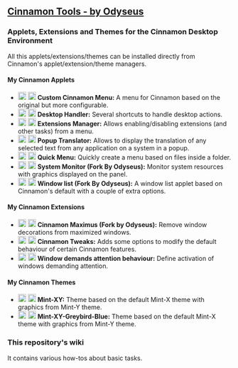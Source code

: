 ## [Cinnamon Tools - by Odyseus](https://odyseus.github.io/CinnamonTools)

### Applets, Extensions and Themes for the Cinnamon Desktop Environment

All this applets/extensions/themes can be installed directly from Cinnamon's applet/extension/theme managers.

#### My Cinnamon Applets
- [<img height="18" width="18" src="https://odyseus.github.io/CinnamonTools/lib/img/download.svg">](https://odyseus.github.io/CinnamonTools/pkg/0dyseus@CustomCinnamonMenu.tar.gz "Download this applet for manual installation") [<img height="18" width="18" src="https://odyseus.github.io/CinnamonTools/lib/img/cinnamon-logo.svg">](https://cinnamon-spices.linuxmint.com/applets/view/264 "Go to this applet Spices page") **Custom Cinnamon Menu:** A menu for Cinnamon based on the original but more configurable.
- [<img height="18" width="18" src="https://odyseus.github.io/CinnamonTools/lib/img/download.svg">](https://odyseus.github.io/CinnamonTools/pkg/0dyseus@DesktopHandler.tar.gz "Download this applet for manual installation") [<img height="18" width="18" src="https://odyseus.github.io/CinnamonTools/lib/img/cinnamon-logo.svg">](https://cinnamon-spices.linuxmint.com/applets/view/263 "Go to this applet Spices page") **Desktop Handler:** Several shortcuts to handle desktop actions.
- [<img height="18" width="18" src="https://odyseus.github.io/CinnamonTools/lib/img/download.svg">](https://odyseus.github.io/CinnamonTools/pkg/0dyseus@ExtensionsManager.tar.gz "Download this applet for manual installation") [<img height="18" width="18" src="https://odyseus.github.io/CinnamonTools/lib/img/cinnamon-logo.svg">](https://cinnamon-spices.linuxmint.com/applets/view/271 "Go to this applet Spices page") **Extensions Manager:** Allows enabling/disabling extensions (and other tasks) from a menu.
- [<img height="18" width="18" src="https://odyseus.github.io/CinnamonTools/lib/img/download.svg">](https://odyseus.github.io/CinnamonTools/pkg/0dyseus@PopupTranslator.tar.gz "Download this applet for manual installation") [<img height="18" width="18" src="https://odyseus.github.io/CinnamonTools/lib/img/cinnamon-logo.svg">](https://cinnamon-spices.linuxmint.com/applets/view/279 "Go to this applet Spices page") **Popup Translator:** Allows to display the translation of any selected text from any application on a system in a popup.
- [<img height="18" width="18" src="https://odyseus.github.io/CinnamonTools/lib/img/download.svg">](https://odyseus.github.io/CinnamonTools/pkg/0dyseus@QuickMenu.tar.gz "Download this applet for manual installation") [<img height="18" width="18" src="https://odyseus.github.io/CinnamonTools/lib/img/cinnamon-logo.svg">](https://cinnamon-spices.linuxmint.com/applets/view/260 "Go to this applet Spices page") **Quick Menu:** Quickly create a menu based on files inside a folder.
- [<img height="18" width="18" src="https://odyseus.github.io/CinnamonTools/lib/img/download.svg">](https://odyseus.github.io/CinnamonTools/pkg/0dyseus@SysmonitorByOrcus.tar.gz "Download this applet for manual installation") [<img height="18" width="18" src="https://odyseus.github.io/CinnamonTools/lib/img/cinnamon-logo.svg">](https://cinnamon-spices.linuxmint.com/applets/view/262 "Go to this applet Spices page") **System Monitor (Fork By Odyseus):** Monitor system resources with graphics displayed on the panel.
- [<img height="18" width="18" src="https://odyseus.github.io/CinnamonTools/lib/img/download.svg">](https://odyseus.github.io/CinnamonTools/pkg/0dyseus@window-list-fork.tar.gz "Download this applet for manual installation") [<img height="18" width="18" src="https://odyseus.github.io/CinnamonTools/lib/img/cinnamon-logo.svg">](https://cinnamon-spices.linuxmint.com/applets/view/261 "Go to this applet Spices page") **Window list (Fork By Odyseus):** A window list applet based on Cinnamon's default with a couple of extra options.

#### My Cinnamon Extensions
- [<img height="18" width="18" src="https://odyseus.github.io/CinnamonTools/lib/img/download.svg">](https://odyseus.github.io/CinnamonTools/pkg/0dyseus@CinnamonMaximusFork.tar.gz "Download this extension for manual installation") [<img height="18" width="18" src="https://odyseus.github.io/CinnamonTools/lib/img/cinnamon-logo.svg">](https://cinnamon-spices.linuxmint.com/extensions/view/39 "Go to this extension Spices page") **Cinnamon Maximus (Fork by Odyseus):** Remove window decorations from maximized windows.
- [<img height="18" width="18" src="https://odyseus.github.io/CinnamonTools/lib/img/download.svg">](https://odyseus.github.io/CinnamonTools/pkg/0dyseus@CinnamonTweaks.tar.gz "Download this extension for manual installation") [<img height="18" width="18" src="https://odyseus.github.io/CinnamonTools/lib/img/cinnamon-logo.svg">](https://cinnamon-spices.linuxmint.com/extensions/view/41 "Go to this extension Spices page") **Cinnamon Tweaks:** Adds some options to modify the default behaviour of certain Cinnamon features.
- [<img height="18" width="18" src="https://odyseus.github.io/CinnamonTools/lib/img/download.svg">](https://odyseus.github.io/CinnamonTools/pkg/0dyseus@WindowDemandsAttentionBehavior.tar.gz "Download this extension for manual installation") [<img height="18" width="18" src="https://odyseus.github.io/CinnamonTools/lib/img/cinnamon-logo.svg">](https://cinnamon-spices.linuxmint.com/extensions/view/40 "Go to this extension Spices page") **Window demands attention behaviour:** Define activation of windows demanding attention.

#### My Cinnamon Themes
- [<img height="18" width="18" src="https://odyseus.github.io/CinnamonTools/lib/img/download.svg">](https://odyseus.github.io/CinnamonTools/pkg/Mint-XY.tar.gz "Download this theme for manual installation") [<img height="18" width="18" src="https://odyseus.github.io/CinnamonTools/lib/img/cinnamon-logo.svg">](https://cinnamon-spices.linuxmint.com/themes/view/Mint-XY "Go to this theme Spices page") **Mint-XY:** Theme based on the default Mint-X theme with graphics from Mint-Y theme.
- [<img height="18" width="18" src="https://odyseus.github.io/CinnamonTools/lib/img/download.svg">](https://odyseus.github.io/CinnamonTools/pkg/Mint-XY-Greybird-Blue.tar.gz "Download this theme for manual installation") [<img height="18" width="18" src="https://odyseus.github.io/CinnamonTools/lib/img/cinnamon-logo.svg">](https://cinnamon-spices.linuxmint.com/themes/view/Mint-XY-Greybird-Blue "Go to this theme Spices page") **Mint-XY-Greybird-Blue:** Theme based on the default Mint-X theme with graphics from Mint-Y theme.

### This repository's wiki
It contains various how-tos about basic tasks.
